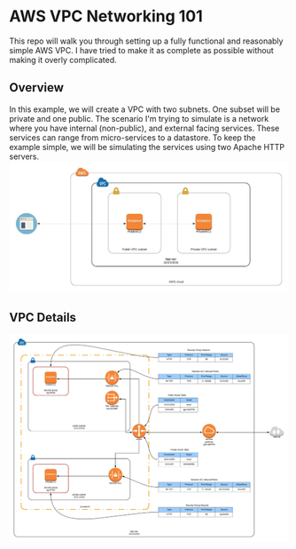 # AWS VPC Networking 101

This repo will walk you through setting up a fully functional and reasonably simple AWS VPC. I have tried to make it as complete as possible without making it overly complicated.

## Overview
In this example, we will create a VPC with two subnets. One subset will be private and one public. The scenario I'm trying to simulate is a network where you have internal (non-public), and external facing services. These services can range from micro-services to a datastore. To keep the example simple, we will be simulating the services using two Apache HTTP servers.  
![aws overview](doc/aws_network_overview.jpeg)


## VPC Details
![aws details](doc/aws_vpc_simple_network.jpeg)
